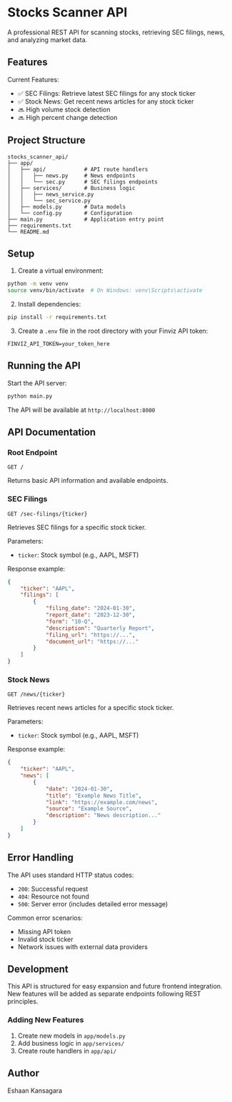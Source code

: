 # Stocks Scanner API

A professional REST API for scanning stocks, retrieving SEC filings, news, and analyzing market data.

## Features

Current Features:
- ✅ SEC Filings: Retrieve latest SEC filings for any stock ticker
- ✅ Stock News: Get recent news articles for any stock ticker
- 🔜 High volume stock detection
- 🔜 High percent change detection

## Project Structure

```
stocks_scanner_api/
├── app/
│   ├── api/            # API route handlers
│   │   ├── news.py     # News endpoints
│   │   └── sec.py      # SEC filings endpoints
│   ├── services/       # Business logic
│   │   ├── news_service.py
│   │   └── sec_service.py
│   ├── models.py       # Data models
│   └── config.py       # Configuration
├── main.py             # Application entry point
├── requirements.txt
└── README.md
```

## Setup

1. Create a virtual environment:
```bash
python -m venv venv
source venv/bin/activate  # On Windows: venv\Scripts\activate
```

2. Install dependencies:
```bash
pip install -r requirements.txt
```

3. Create a `.env` file in the root directory with your Finviz API token:
```
FINVIZ_API_TOKEN=your_token_here
```

## Running the API

Start the API server:
```bash
python main.py
```

The API will be available at `http://localhost:8000`

## API Documentation

### Root Endpoint
```
GET /
```
Returns basic API information and available endpoints.

### SEC Filings
```
GET /sec-filings/{ticker}
```
Retrieves SEC filings for a specific stock ticker.

Parameters:
- `ticker`: Stock symbol (e.g., AAPL, MSFT)

Response example:
```json
{
    "ticker": "AAPL",
    "filings": [
        {
            "filing_date": "2024-01-30",
            "report_date": "2023-12-30",
            "form": "10-Q",
            "description": "Quarterly Report",
            "filing_url": "https://...",
            "document_url": "https://..."
        }
    ]
}
```

### Stock News
```
GET /news/{ticker}
```
Retrieves recent news articles for a specific stock ticker.

Parameters:
- `ticker`: Stock symbol (e.g., AAPL, MSFT)

Response example:
```json
{
    "ticker": "AAPL",
    "news": [
        {
            "date": "2024-01-30",
            "title": "Example News Title",
            "link": "https://example.com/news",
            "source": "Example Source",
            "description": "News description..."
        }
    ]
}
```

## Error Handling

The API uses standard HTTP status codes:
- `200`: Successful request
- `404`: Resource not found
- `500`: Server error (includes detailed error message)

Common error scenarios:
- Missing API token
- Invalid stock ticker
- Network issues with external data providers

## Development

This API is structured for easy expansion and future frontend integration. New features will be added as separate endpoints following REST principles.

### Adding New Features
1. Create new models in `app/models.py`
2. Add business logic in `app/services/`
3. Create route handlers in `app/api/`


## Author

Eshaan Kansagara 